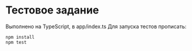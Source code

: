 # Тестовое задание 
Выполнено на TypeScript, в app/index.ts
Для запуска тестов прописать:
```
npm install
npm test
```
